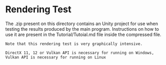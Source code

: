# Rendering Test

The .zip present on this directory contains an Unity project for use when testing the results produced by the main program. Instructions on how to use it are present in the Tutorial/Tutoial.md file inside the compressed file.

    Note that this rendering test is very graphically intensive.
    
    DirectX 11, 12 or Vulkan API is necessary for running on Windows, Vulkan API is necessary for running on Linux 